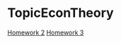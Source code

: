 TopicEconTheory
===============
[Homework 2](http://nbviewer.ipython.org/github/roy1312/TopicEconTheory/blob/master/TopicinEcon_Homework2.ipynb)
[Homework 3](http://nbviewer.ipython.org/github/roy1312/TopicEconTheory/blob/master/Homework3.ipynb)
